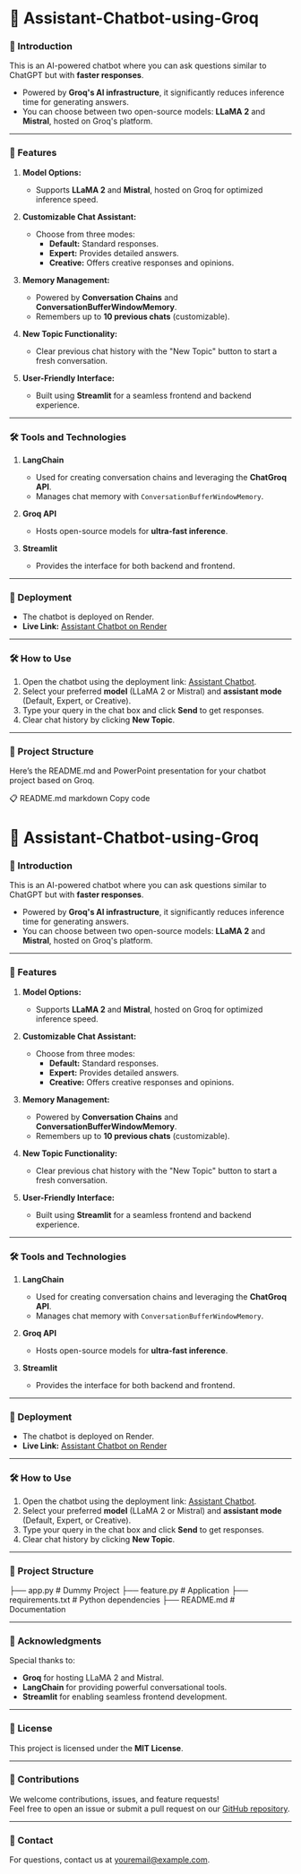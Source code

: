 # 🤖 Assistant-Chatbot-using-Groq  

### 🌟 Introduction  
This is an AI-powered chatbot where you can ask questions similar to ChatGPT but with **faster responses**.  
- Powered by **Groq's AI infrastructure**, it significantly reduces inference time for generating answers.  
- You can choose between two open-source models: **LLaMA 2** and **Mistral**, hosted on Groq's platform.  

---

### 🚀 Features  

1. **Model Options:**  
   - Supports **LLaMA 2** and **Mistral**, hosted on Groq for optimized inference speed.  

2. **Customizable Chat Assistant:**  
   - Choose from three modes:  
     - **Default:** Standard responses.  
     - **Expert:** Provides detailed answers.  
     - **Creative:** Offers creative responses and opinions.  

3. **Memory Management:**  
   - Powered by **Conversation Chains** and **ConversationBufferWindowMemory**.  
   - Remembers up to **10 previous chats** (customizable).  

4. **New Topic Functionality:**  
   - Clear previous chat history with the "New Topic" button to start a fresh conversation.  

5. **User-Friendly Interface:**  
   - Built using **Streamlit** for a seamless frontend and backend experience.  

---

### 🛠 Tools and Technologies  

1. **LangChain**  
   - Used for creating conversation chains and leveraging the **ChatGroq API**.  
   - Manages chat memory with `ConversationBufferWindowMemory`.

2. **Groq API**  
   - Hosts open-source models for **ultra-fast inference**.  

3. **Streamlit**  
   - Provides the interface for both backend and frontend.  

---

### 🚀 Deployment  

- The chatbot is deployed on Render.  
- **Live Link:** [Assistant Chatbot on Render](https://assistant-chatbot-using-groq.onrender.com)  

---

### 🛠️ How to Use  

1. Open the chatbot using the deployment link: [Assistant Chatbot](https://assistant-chatbot-using-groq.onrender.com).  
2. Select your preferred **model** (LLaMA 2 or Mistral) and **assistant mode** (Default, Expert, or Creative).  
3. Type your query in the chat box and click **Send** to get responses.  
4. Clear chat history by clicking **New Topic**.  

---

### 📂 Project Structure  

Here’s the README.md and PowerPoint presentation for your chatbot project based on Groq.

📋 README.md
markdown
Copy code
# 🤖 Assistant-Chatbot-using-Groq  

### 🌟 Introduction  
This is an AI-powered chatbot where you can ask questions similar to ChatGPT but with **faster responses**.  
- Powered by **Groq's AI infrastructure**, it significantly reduces inference time for generating answers.  
- You can choose between two open-source models: **LLaMA 2** and **Mistral**, hosted on Groq's platform.  

---

### 🚀 Features  

1. **Model Options:**  
   - Supports **LLaMA 2** and **Mistral**, hosted on Groq for optimized inference speed.  

2. **Customizable Chat Assistant:**  
   - Choose from three modes:  
     - **Default:** Standard responses.  
     - **Expert:** Provides detailed answers.  
     - **Creative:** Offers creative responses and opinions.  

3. **Memory Management:**  
   - Powered by **Conversation Chains** and **ConversationBufferWindowMemory**.  
   - Remembers up to **10 previous chats** (customizable).  

4. **New Topic Functionality:**  
   - Clear previous chat history with the "New Topic" button to start a fresh conversation.  

5. **User-Friendly Interface:**  
   - Built using **Streamlit** for a seamless frontend and backend experience.  

---

### 🛠 Tools and Technologies  

1. **LangChain**  
   - Used for creating conversation chains and leveraging the **ChatGroq API**.  
   - Manages chat memory with `ConversationBufferWindowMemory`.

2. **Groq API**  
   - Hosts open-source models for **ultra-fast inference**.  

3. **Streamlit**  
   - Provides the interface for both backend and frontend.  

---

### 🚀 Deployment  

- The chatbot is deployed on Render.  
- **Live Link:** [Assistant Chatbot on Render](https://assistant-chatbot-using-groq.onrender.com)  

---

### 🛠️ How to Use  

1. Open the chatbot using the deployment link: [Assistant Chatbot](https://assistant-chatbot-using-groq.onrender.com).  
2. Select your preferred **model** (LLaMA 2 or Mistral) and **assistant mode** (Default, Expert, or Creative).  
3. Type your query in the chat box and click **Send** to get responses.  
4. Clear chat history by clicking **New Topic**.  

---

### 📂 Project Structure  

├── app.py # Dummy Project
├── feature.py # Application
├── requirements.txt # Python dependencies
├── README.md # Documentation


---

### 🌟 Acknowledgments  

Special thanks to:  
- **Groq** for hosting LLaMA 2 and Mistral.  
- **LangChain** for providing powerful conversational tools.  
- **Streamlit** for enabling seamless frontend development.  

---

### 📜 License  

This project is licensed under the **MIT License**.  

---

### 🤝 Contributions  

We welcome contributions, issues, and feature requests!  
Feel free to open an issue or submit a pull request on our [GitHub repository](https://github.com/yourusername/assistant-chatbot-using-groq).  

---

### 📧 Contact  

For questions, contact us at [youremail@example.com](mailto:youremail@example.com).  
